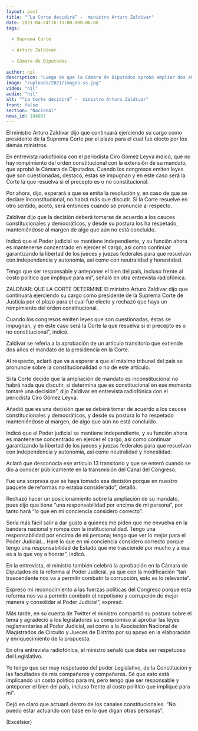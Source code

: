 ```yaml
---
layout: post
title: "“La Corte decidirá” -  ministro Arturo Zaldívar"
date: 2021-04-24T16:13:00.000-06:00
tags:
  
  - Suprema Corte
  
  - Arturo Zaldívar
  
  - Cámara de Diputados
  
author: nil
description: "Luego de que la Cámara de Diputados aprobó ampliar dos años su presidencia, el ministro dijo que respetará lo que determinen sus demás compañeros integrantes del máximo tribunal; “tengo que anteponer el bien del país, incluso frente al costo político”, afirmó"
image: "/uploads/2021/images-ss.jpg"
video: "nil"
audio: "nil"
alt: "“La Corte decidirá” -  ministro Arturo Zaldívar"
front: false
section: "Nacional"
news_id: 184087
---
```


El ministro Arturo Zaldívar dijo que continuará ejerciendo su cargo como presidente de la Suprema Corte por el plazo para el cual fue electo por los demás ministros.

En entrevista radiofónica con el periodista Ciro Gómez Leyva indicó, que no hay rompimiento del orden constitucional con la extensión de su mandato, que aprobó la Cámara de Diputados. Cuando los congresos emiten leyes que son cuestionadas, destacó, éstas se impugnan y en este caso será la Corte la que resuelva si el precepto es o no constitucional.

Por ahora, dijo, esperará a que se emita la resolución y, en caso de que se declare inconstitucional, no habrá más que discutir. Si la Corte resuelve en otro sentido, acotó, será entonces cuando se pronuncie al respecto.

Zaldívar dijo que la decisión deberá tomarse de acuerdo a los cauces constitucionales y democráticos, y desde su postura los ha respetado, manteniéndose al margen de algo que aún no está concluido.

Indicó que el Poder judicial se mantiene independiente, y su función ahora es mantenerse concentrado en ejercer el cargo, así como continuar garantizando la libertad de los jueces y juezas federales para que resuelvan con independencia y autonomía, así como con neutralidad y honestidad.

Tengo que ser responsable y anteponer el bien del país, incluso frente al costo político que implique para mí”, señaló en otra entrevista radiofónica.

ZALDÍVAR: QUE LA CORTE DETERMINE
El ministro Arturo Zaldívar dijo que continuará ejerciendo su cargo como presidente de la Suprema Corte de Justicia por el plazo para el cual fue electo y rechazó que haya un rompimiento del orden constitucional.

Cuando los congresos emiten leyes que son cuestionadas, éstas se impugnan, y en este caso será la Corte la que resuelva si el precepto es o no constitucional”, indicó.

Zaldívar se refería a la aprobación de un artículo transitorio que extiende dos años el mandato de la presidencia en la Corte.

Al respecto, aclaró que va a esperar a que el máximo tribunal del país se pronuncie sobre la constitucionalidad o no de este artículo.

Si la Corte decide que la ampliación de mandato es inconstitucional no habrá nada que discutir, si determina que es constitucional en ese momento tomaré una decisión”, dijo Zaldívar en entrevista radiofónica con el periodista Ciro Gómez Leyva.

Añadió que es una decisión que se deberá tomar de acuerdo a los cauces constitucionales y democráticos, y desde su postura lo ha respetado manteniéndose al margen, de algo que aún no está concluido.

Indicó que el Poder judicial se mantiene independiente, y su función ahora es mantenerse concentrado en ejercer el cargo, así como continuar garantizando la libertad de los jueces y juezas federales para que resuelvan con independencia y autonomía, así como neutralidad y honestidad.

Aclaró que desconocía ese artículo 13 transitorio y que se enteró cuando se dio a conocer públicamente en la transmisión del Canal del  Congreso.

Fue una sorpresa que se haya tomado esa decisión porque en nuestro paquete de reformas no estaba considerado”, detalló.

Rechazó hacer un posicionamiento sobre la ampliación de su mandato, pues dijo que tiene “una responsabilidad por encima de mi persona”, por tanto hará “lo que en mi conciencia considero correcto”.

Sería más fácil salir a dar gusto a quienes me piden que me envuelva en la bandera nacional y rompa con la institucionalidad. Tengo una responsabilidad por encima de mi persona; tengo que ver lo mejor para el Poder Judicial… Haré lo que en mi conciencia considero correcto porque tengo una responsabilidad de Estado que me trasciende por mucho y a esa es a la que voy a honrar”, indicó.

En la entrevista, el ministro también celebró la aprobación en la Cámara de Diputados de la reforma al Poder Judicial, ya que con la modificación “tan trascendente nos va a permitir combatir la corrupción, esto es lo relevante”.

Expreso mi reconocimiento a las fuerzas políticas del Congreso porque esta reforma nos va a permitir combatir el nepotismo y corrupción de mejor manera y consolidar al Poder Judicial”, expresó.

Más tarde, en su cuenta de Twitter el ministro compartió su postura sobre el tema y agradeció a los legisladores su compromiso al aprobar las leyes reglamentarias al Poder Judicial, así como a la Asociación Nacional de Magistrados de Circuito y Jueces de Distrito por su apoyo en la elaboración y enriquecimiento de la propuesta.

En otra entrevista radiofónica, el ministro señaló que debe ser respetuoso del Legislativo.

Yo tengo que ser muy respetuoso del poder Legislativo, de la Constitución y las facultades de mis compañeros y compañeras. Sé que esto está implicando un costo político para mí, pero tengo que ser responsable y anteponer el bien del país, incluso frente al costo político que implique para mí”.

Dejó en claro que actuará dentro de los canales constitucionales. “No puedo estar actuando con base en lo que digan otras personas”.


(Excélsior)